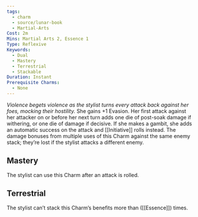 ```yaml
---
tags:
  - charm
  - source/lunar-book
  - Martial-Arts
Cost: 2m
Mins: Martial Arts 2, Essence 1
Type: Reflexive
Keywords:
  - Dual
  - Mastery
  - Terrestrial
  - Stackable
Duration: Instant
Prerequisite Charms:
  - None
---
```

*Violence begets violence as the stylist turns every attack back against her foes, mocking their hostility.* 
She gains +1 Evasion. Her first attack against her attacker on or before her next turn adds one die of post-soak damage if withering, or one die of damage if decisive. If she makes a gambit, she adds an automatic success on the attack and [[Initiative]] rolls instead. The damage bonuses from multiple uses of this Charm against the same enemy stack; they’re lost if the stylist attacks a different enemy. 
## Mastery
The stylist can use this Charm after an attack is rolled. 
## Terrestrial
The stylist can’t stack this Charm’s benefits more than ([[Essence]]) times.